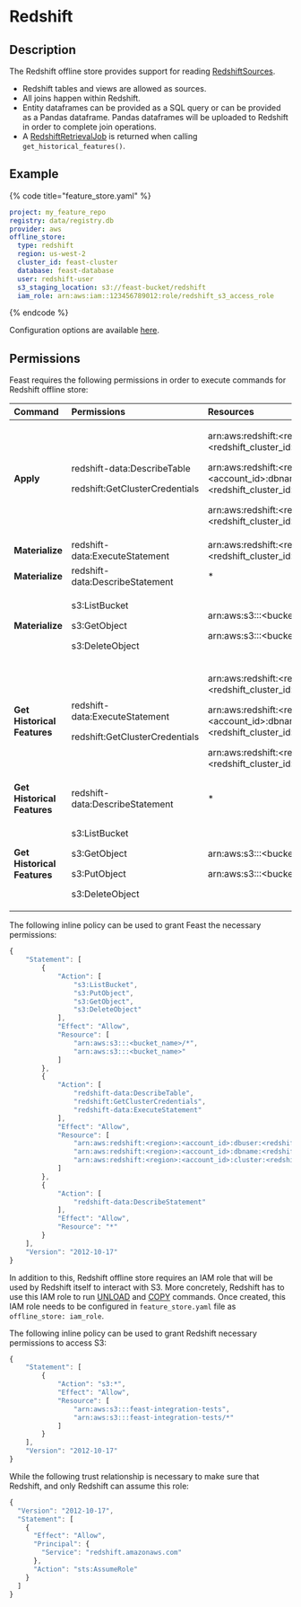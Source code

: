 # Redshift

## Description

The Redshift offline store provides support for reading [RedshiftSources](../data-sources/redshift.md).

* Redshift tables and views are allowed as sources.
* All joins happen within Redshift. 
* Entity dataframes can be provided as a SQL query or can be provided as a Pandas dataframe. Pandas dataframes will be uploaded to Redshift in order to complete join operations.
* A [RedshiftRetrievalJob](https://github.com/feast-dev/feast/blob/bf557bcb72c7878a16dccb48443bbbe9dc3efa49/sdk/python/feast/infra/offline_stores/redshift.py#L161) is returned when calling `get_historical_features()`.

## Example

{% code title="feature\_store.yaml" %}
```yaml
project: my_feature_repo
registry: data/registry.db
provider: aws
offline_store:
  type: redshift
  region: us-west-2
  cluster_id: feast-cluster
  database: feast-database
  user: redshift-user
  s3_staging_location: s3://feast-bucket/redshift
  iam_role: arn:aws:iam::123456789012:role/redshift_s3_access_role
```
{% endcode %}

Configuration options are available [here](https://github.com/feast-dev/feast/blob/bf557bcb72c7878a16dccb48443bbbe9dc3efa49/sdk/python/feast/infra/offline_stores/redshift.py#L22).

## Permissions

Feast requires the following permissions in order to execute commands for Redshift offline store:

<table>
  <thead>
    <tr>
      <th style="text-align:left"><b>Command</b>
      </th>
      <th style="text-align:left">Permissions</th>
      <th style="text-align:left">Resources</th>
    </tr>
  </thead>
  <tbody>
    <tr>
      <td style="text-align:left"><b>Apply</b>
      </td>
      <td style="text-align:left">
        <p>redshift-data:DescribeTable</p>
        <p>redshift:GetClusterCredentials</p>
      </td>
      <td style="text-align:left">
        <p>arn:aws:redshift:&lt;region&gt;:&lt;account_id&gt;:dbuser:&lt;redshift_cluster_id&gt;/&lt;redshift_username&gt;</p>
        <p>arn:aws:redshift:&lt;region&gt;:&lt;account_id&gt;:dbname:&lt;redshift_cluster_id&gt;/&lt;redshift_database_name&gt;</p>
        <p>arn:aws:redshift:&lt;region&gt;:&lt;account_id&gt;:cluster:&lt;redshift_cluster_id&gt;</p>
      </td>
    </tr>
    <tr>
      <td style="text-align:left"><b>Materialize</b>
      </td>
      <td style="text-align:left">redshift-data:ExecuteStatement</td>
      <td style="text-align:left">arn:aws:redshift:&lt;region&gt;:&lt;account_id&gt;:cluster:&lt;redshift_cluster_id&gt;</td>
    </tr>
    <tr>
      <td style="text-align:left"><b>Materialize</b>
      </td>
      <td style="text-align:left">redshift-data:DescribeStatement</td>
      <td style="text-align:left">*</td>
    </tr>
    <tr>
      <td style="text-align:left"><b>Materialize</b>
      </td>
      <td style="text-align:left">
        <p>s3:ListBucket</p>
        <p>s3:GetObject</p>
        <p>s3:DeleteObject</p>
      </td>
      <td style="text-align:left">
        <p>arn:aws:s3:::&lt;bucket_name&gt;</p>
        <p>arn:aws:s3:::&lt;bucket_name&gt;/*</p>
      </td>
    </tr>
    <tr>
      <td style="text-align:left"><b>Get Historical Features</b>
      </td>
      <td style="text-align:left">
        <p>redshift-data:ExecuteStatement</p>
        <p>redshift:GetClusterCredentials</p>
      </td>
      <td style="text-align:left">
        <p>arn:aws:redshift:&lt;region&gt;:&lt;account_id&gt;:dbuser:&lt;redshift_cluster_id&gt;/&lt;redshift_username&gt;</p>
        <p>arn:aws:redshift:&lt;region&gt;:&lt;account_id&gt;:dbname:&lt;redshift_cluster_id&gt;/&lt;redshift_database_name&gt;</p>
        <p>arn:aws:redshift:&lt;region&gt;:&lt;account_id&gt;:cluster:&lt;redshift_cluster_id&gt;</p>
      </td>
    </tr>
    <tr>
      <td style="text-align:left"><b>Get Historical Features</b>
      </td>
      <td style="text-align:left">redshift-data:DescribeStatement</td>
      <td style="text-align:left">*</td>
    </tr>
    <tr>
      <td style="text-align:left"><b>Get Historical Features</b>
      </td>
      <td style="text-align:left">
        <p>s3:ListBucket</p>
        <p>s3:GetObject</p>
        <p>s3:PutObject</p>
        <p>s3:DeleteObject</p>
      </td>
      <td style="text-align:left">
        <p>arn:aws:s3:::&lt;bucket_name&gt;</p>
        <p>arn:aws:s3:::&lt;bucket_name&gt;/*</p>
      </td>
    </tr>
  </tbody>
</table>

The following inline policy can be used to grant Feast the necessary permissions:

```javascript
{
    "Statement": [
        {
            "Action": [
                "s3:ListBucket",
                "s3:PutObject",
                "s3:GetObject",
                "s3:DeleteObject"
            ],
            "Effect": "Allow",
            "Resource": [
                "arn:aws:s3:::<bucket_name>/*",
                "arn:aws:s3:::<bucket_name>"
            ]
        },
        {
            "Action": [
                "redshift-data:DescribeTable",
                "redshift:GetClusterCredentials",
                "redshift-data:ExecuteStatement"
            ],
            "Effect": "Allow",
            "Resource": [
                "arn:aws:redshift:<region>:<account_id>:dbuser:<redshift_cluster_id>/<redshift_username>",
                "arn:aws:redshift:<region>:<account_id>:dbname:<redshift_cluster_id>/<redshift_database_name>",
                "arn:aws:redshift:<region>:<account_id>:cluster:<redshift_cluster_id>"
            ]
        },
        {
            "Action": [
                "redshift-data:DescribeStatement"
            ],
            "Effect": "Allow",
            "Resource": "*"
        }
    ],
    "Version": "2012-10-17"
}
```

In addition to this, Redshift offline store requires an IAM role that will be used by Redshift itself to interact with S3. More concretely, Redshift has to use this IAM role to run [UNLOAD](https://docs.aws.amazon.com/redshift/latest/dg/r_UNLOAD.html) and [COPY](https://docs.aws.amazon.com/redshift/latest/dg/r_COPY.html) commands. Once created, this IAM role needs to be configured in `feature_store.yaml` file as `offline_store: iam_role`.

The following inline policy can be used to grant Redshift necessary permissions to access S3:

```javascript
{
    "Statement": [
        {
            "Action": "s3:*",
            "Effect": "Allow",
            "Resource": [
                "arn:aws:s3:::feast-integration-tests",
                "arn:aws:s3:::feast-integration-tests/*"
            ]
        }
    ],
    "Version": "2012-10-17"
}
```

While the following trust relationship is necessary to make sure that Redshift, and only Redshift can assume this role:

```javascript
{
  "Version": "2012-10-17",
  "Statement": [
    {
      "Effect": "Allow",
      "Principal": {
        "Service": "redshift.amazonaws.com"
      },
      "Action": "sts:AssumeRole"
    }
  ]
}
```

